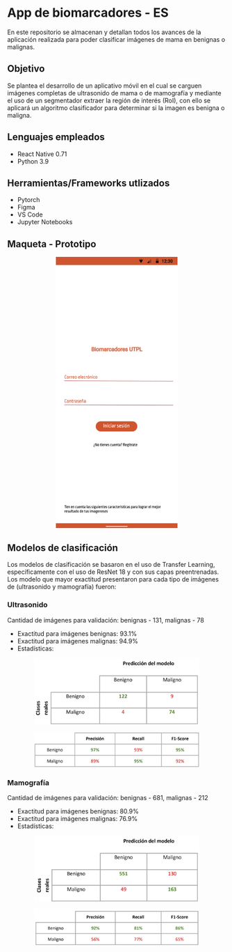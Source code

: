 
# App de biomarcadores - ES
En este repositorio se almacenan y detallan todos los avances de la aplicación realizada para poder clasificar imágenes de mama en benignas o malignas.
## Objetivo
Se plantea el desarrollo de un aplicativo móvil en el cual se carguen imágenes  completas de ultrasonido de mama o de mamografía y mediante el uso de un segmentador extraer la región de interés (RoI), con ello se aplicará un algoritmo clasificador para determinar si la imagen es benigna o maligna.
## Lenguajes empleados 
 - React Native 0.71 
 - Python 3.9 
## Herramientas/Frameworks utlizados
 - Pytorch
 - Figma
 - VS Code
 - Jupyter Notebooks
## Maqueta - Prototipo
<p align="center">
  <img src="./repo_sources/mockup.gif" width="280px" alt="accessibility text">
</p>

## Modelos de clasificación
Los modelos de clasificación se basaron en el uso de Transfer Learning, específicamente con el uso de ResNet 18 y con sus capas preentrenadas. 
Los modelo que mayor exactitud presentaron para cada tipo de imágenes de (ultrasonido y mamografía)  fueron:
### Ultrasonido
Cantidad de imágenes para validación: benignas - 131, malignas - 78
 - Exactitud para imágenes benignas: 93.1% 
 - Exactitud para imágenes malignas: 94.9%
 - Estadísticas:
<p align="center">
  <img src="./repo_sources/ultrasound_table_2.png" width="380px" alt="Consfusion matrix">
  </p>
  <p align="center">
  <img src="./repo_sources/ultrasound_table_1.png" width="380px" alt="Statistics table">
</p>

### Mamografía
Cantidad de imágenes para validación: benignas - 681, malignas - 212
 - Exactitud para imágenes benignas: 80.9% 
 - Exactitud para imágenes malignas: 76.9%
 - Estadísticas:
<p align="center">
  <img src="./repo_sources/mammography_table_2.png" width="380px" alt="Consfusion matrix">
  </p>
  <p align="center">
  <img src="./repo_sources/mammography_table_1.png" width="380px" alt="Statistics table">
</p>
